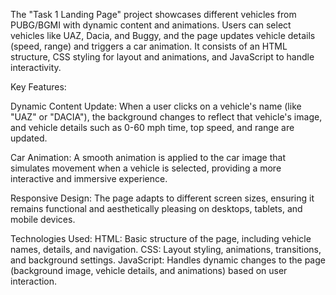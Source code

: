 The "Task 1 Landing Page" project showcases different vehicles from PUBG/BGMI with dynamic content and animations. Users can select vehicles like UAZ, Dacia, and Buggy, and the page updates vehicle details (speed, range) and triggers a car animation. It consists of an HTML structure, CSS styling for layout and animations, and JavaScript to handle interactivity.

Key Features:

Dynamic Content Update:
When a user clicks on a vehicle's name (like "UAZ" or "DACIA"), the background changes to reflect that vehicle's image, and vehicle details such as 0-60 mph time, top speed, and range are updated.

Car Animation:
A smooth animation is applied to the car image that simulates movement when a vehicle is selected, providing a more interactive and immersive experience.

Responsive Design:
The page adapts to different screen sizes, ensuring it remains functional and aesthetically pleasing on desktops, tablets, and mobile devices.

Technologies Used:
HTML: Basic structure of the page, including vehicle names, details, and navigation.
CSS: Layout styling, animations, transitions, and background settings.
JavaScript: Handles dynamic changes to the page (background image, vehicle details, and animations) based on user interaction.
